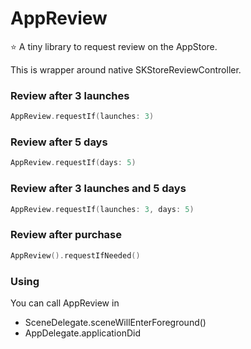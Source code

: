 # AppReview

⭐️ A tiny library to request review on the AppStore.

This is wrapper around native SKStoreReviewController.

### Review after 3 launches
```swift
AppReview.requestIf(launches: 3)
```

### Review after 5 days
```swift
AppReview.requestIf(days: 5)
```

### Review after 3 launches and 5 days
```swift
AppReview.requestIf(launches: 3, days: 5)
```

### Review after purchase
```swift
AppReview().requestIfNeeded()
```

### Using

You can call AppReview in
* SceneDelegate.sceneWillEnterForeground()
* AppDelegate.applicationDid